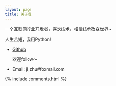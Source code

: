 ```yaml
---
layout: page
title: 关于我 
---
```


一个互联网行业开发者，喜欢技术，相信技术改变世界~

人生苦短，我用Python!

* [Github](http://www.github.com/zhujinliang)
    
    欢迎follow～

* Email: jl_zhu#foxmail.com


{% include comments.html %}



